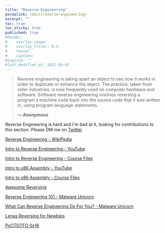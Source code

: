 ```yaml
---
title: "Reverse Engineering"
permalink: /docs/reverse-engineering/
excerpt: ""
toc: true
toc_sticky: true
published: true
#header:
#    overlay_image: 
#    overlay_filter: 0.5
#    teaser: 
#    caption: 
#tagline: ""
#last_modified_at: 2022-09-05
---
```



> Reverse engineering is taking apart an object to see how it works in order to duplicate or enhance the object. The practice, taken from older industries, is now frequently used on computer hardware and software. Software reverse engineering involves reversing a program's machine code back into the source code that it was written in, using program language statements.
>
> _**— Anonymous**_

Reverse Engineering is hard and I'm bad at it, looking for contributions to this section. Please DM me on [Twitter](https://twitter.com/dostoevskylabs)

[Reverse Engineering - WikiPedia](https://en.wikipedia.org/wiki/Reverse_engineering#Reverse_engineering_of_software)

[Intro to Reverse Engineering - YouTube](https://www.youtube.com/playlist?list=PLUFkSN0XLZ-nXcDG89jS9iqKBnNHmz7Qw)

[Intro to Reverse Engineering - Course Files](http://opensecuritytraining.info/IntroductionToReverseEngineering.html)

[Intro to x86 Assembly - YouTube](https://www.youtube.com/playlist?list=PL038BE01D3BAEFDB0)

[Intro to x86 Assembly - Course Files](http://opensecuritytraining.info/IntroX86.html)

[Awesome Reversing](https://github.com/fdivrp/awesome-reversing)

[Reverse Engineering 101 - Malware Unicorn](https://securedorg.github.io/RE101/)

[What Can Reverse Engineering Do For You? - Malware Unicorn](https://www.slideshare.net/AmandaRousseau1/what-can-reverse-engineering-do-for-you)

[Lenas Reversing for Newbies](https://tuts4you.com/download.php?list.17)

[PoC\|\|GTFO 0x16](https://archive.org/stream/pocorgtfo16)

